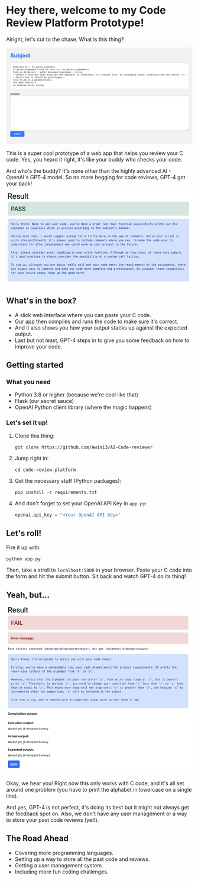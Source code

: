 # Hey there, welcome to my Code Review Platform Prototype!
Alright, let's cut to the chase. What is this thing? 

![](003.png)

This is a super cool prototype of a web app that helps you review your C code. Yes, you heard it right, it's like your buddy who checks your code. 

And who's the buddy? It's none other than the highly advanced AI - OpenAI's GPT-4 model. So no more begging for code reviews, GPT-4 got your back!

![](001.png)

## What's in the box?

- A slick web interface where you can paste your C code.
- Our app then compiles and runs the code to make sure it's correct.
- And it also shows you how your output stacks up against the expected output.
- Last but not least, GPT-4 steps in to give you some feedback on how to improve your code.

## Getting started

### What you need

- Python 3.8 or higher (because we're cool like that)
- Flask (our secret sauce)
- OpenAI Python client library (where the magic happens)

### Let's set it up!

1. Clone this thing:
   ```
   git clone https://github.com/Awis13/AI-Code-reviewer
   ```
2. Jump right in:
   ```
   cd code-review-platform
   ```
3. Get the necessary stuff (Python packages):
   ```
   pip install -r requirements.txt
   ```
4. And don't forget to set your OpenAI API Key in `app.py`:
   ```python
   openai.api_key = "<Your OpenAI API Key>"
   ```

## Let's roll!

Fire it up with:
```
python app.py
```
Then, take a stroll to `localhost:5000` in your browser. Paste your C code into the form and hit the submit button. Sit back and watch GPT-4 do its thing!

## Yeah, but...

![](002.png)

Okay, we hear you! Right now this only works with C code, and it's all set around one problem (you have to print the alphabet in lowercase on a single line). 

And yes, GPT-4 is not perfect, it's doing its best but it might not always get the feedback spot on. Also, we don't have any user management or a way to store your past code reviews (yet!). 

## The Road Ahead

- Covering more programming languages.
- Setting up a way to store all the past code and reviews.
- Getting a user management system.
- Including more fun coding challenges.

